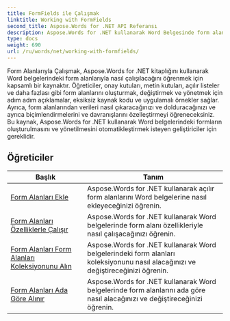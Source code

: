 ```yaml
---
title: FormFields ile Çalışmak
linktitle: Working with FormFields
second_title: Aspose.Words for .NET API Referansı
description: Aspose.Words for .NET kullanarak Word Belgesinde form alanlarını ekleme, form alanlarının özellikleriyle çalışma, form alanları koleksiyonu alma ve form alanlarını ada göre alma konularını içeren eğitimler.
type: docs
weight: 690
url: /ru/words/net/working-with-formfields/
---
```

Form Alanlarıyla Çalışmak, Aspose.Words for .NET kitaplığını kullanarak Word belgelerindeki form alanlarıyla nasıl çalışılacağını öğrenmek için kapsamlı bir kaynaktır. Öğreticiler, onay kutuları, metin kutuları, açılır listeler ve daha fazlası gibi form alanlarını oluşturmak, değiştirmek ve yönetmek için adım adım açıklamalar, eksiksiz kaynak kodu ve uygulamalı örnekler sağlar. Ayrıca, form alanlarından verileri nasıl çıkaracağınızı ve dolduracağınızı ve ayrıca biçimlendirmelerini ve davranışlarını özelleştirmeyi öğreneceksiniz. Bu kaynak, Aspose.Words for .NET kullanarak Word belgelerindeki formların oluşturulmasını ve yönetilmesini otomatikleştirmek isteyen geliştiriciler için gereklidir.

 ## Öğreticiler
| Başlık | Tanım |
| --- | --- |
| [Form Alanları Ekle](./insert-form-fields/) | Aspose.Words for .NET kullanarak açılır form alanlarını Word belgelerine nasıl ekleyeceğinizi öğrenin. |
| [Form Alanları Özelliklerle Çalışır](./form-fields-work-with-properties/) | Aspose.Words for .NET kullanarak Word belgelerinde form alanı özellikleriyle nasıl çalışacağınızı öğrenin. |
| [Form Alanları Form Alanları Koleksiyonunu Alın](./form-fields-get-form-fields-collection/) | Aspose.Words for .NET kullanarak Word belgelerindeki form alanları koleksiyonunu nasıl alacağınızı ve değiştireceğinizi öğrenin. |
| [Form Alanları Ada Göre Alınır](./form-fields-get-by-name/) | Aspose.Words for .NET kullanarak Word belgelerinde form alanlarını ada göre nasıl alacağınızı ve değiştireceğinizi öğrenin. |